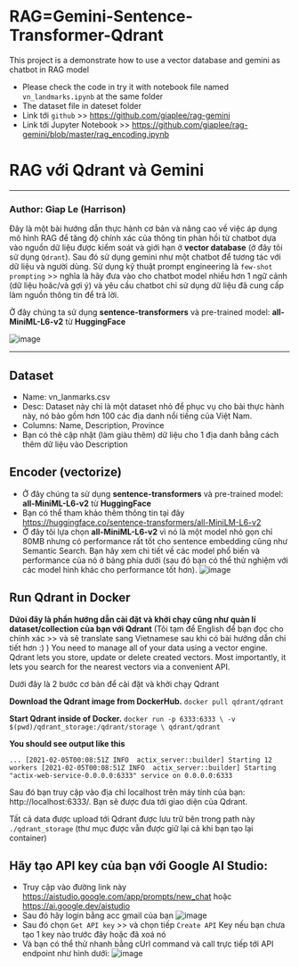 # RAG=Gemini-Sentence-Transformer-Qdrant
This project is a demonstrate how to use a vector database and gemini as chatbot in RAG model
* Please check the code in try it with notebook file named `vn_landmarks.ipynb` at the same folder
* The dataset file in dateset folder
* Link tới `github` >> https://github.com/giaplee/rag-gemini
* Link tới Jupyter Notebook >> https://github.com/giaplee/rag-gemini/blob/master/rag_encoding.ipynb


# RAG với Qdrant và Gemini
---------------------------
### Author: __Giap Le (Harrison)__
Đây là một bài hướng dẫn thực hành cơ bản và nâng cao về việc áp dụng mô hình RAG để tăng độ chính xác của thông tin phàn hồi từ chatbot dựa vào nguồn dữ liệu được kiểm soát và giới hạn ở __vector database__ (ở đây tôi sử dụng `Qdrant`).
Sau đó sử dụng gemini như một chatbot để tương tác với dữ liệu và người dùng.
Sử dụng kỹ thuật prompt engineering là `few-shot prompting` >> nghĩa là hãy đưa vào cho chatbot model nhiều hơn 1 ngữ cảnh (dữ liệu hoăc/và gợi ý)
và yêu cầu chatbot chỉ sử dụng dữ liệu đã cung cấp làm nguồn thông tin để trả lời.

Ở đây chúng ta sử dụng **sentence-transformers** và pre-trained model: **all-MiniML-L6-v2** từ __HuggingFace__

![image](https://github.com/giaplee/rag-gemini/assets/4475732/91f034d7-3155-4ded-845c-946818d69f79)

---------------------------
## Dataset
* Name: vn_lanmarks.csv
* Desc: Dataset này chỉ là một dataset nhỏ để phục vụ cho bài thực hành này, nó bảo gồm hơn 100 các địa danh nổi tiếng của Việt Nam.
* Columns: Name, Description, Province
* Bạn có thẻ cập nhật (làm giàu thêm) dữ liệu cho 1 địa danh bằng cách thêm dữ liệu vào Description

## Encoder (vectorize)
* Ở đây chúng ta sử dụng **sentence-transformers** và pre-trained model: **all-MiniML-L6-v2** từ __HuggingFace__
* Bạn có thể tham khảo thêm thông tin tại đây https://huggingface.co/sentence-transformers/all-MiniLM-L6-v2
* Ở đây tôi lựa chọn **all-MiniML-L6-v2** vì nó là một model nhỏ gọn chỉ 80MB nhưng có performance rất tốt cho sentence embedding
  cũng như Semantic Search. Bạn hãy xem chi tiết về các model phổ biến và performance của nó ở bảng phía dưới (sau đó bạn có thể thử nghiệm
  với các model hình khác cho performance tốt hơn).
![image](https://github.com/giaplee/rag-gemini/assets/4475732/8d13247a-01ff-44fb-b1c3-adb58e8530c4)

## Run Qdrant in Docker
**Dứoi đây là phần hướng dẫn cài đặt và khởi chạy cũng như quản lí dataset/collection của bạn với Qdrant**
(Tôi tạm để English để bạn đọc cho chính xác >> và sẽ translate sang Vietnamese sau khi có bài hướng dẫn chi tiết hơn :) )
You need to manage all of your data using a vector engine. Qdrant lets you store, update or delete created vectors. Most importantly, it lets you search for the nearest vectors via a convenient API.

Dưới đây là 2 bước cơ bản để cài đặt và khởi chạy Qdrant

__Download the Qdrant image from DockerHub.__
``docker pull qdrant/qdrant``

__Start Qdrant inside of Docker.__
``docker run -p 6333:6333 \
    -v $(pwd)/qdrant_storage:/qdrant/storage \
    qdrant/qdrant``

__You should see output like this__

`...
[2021-02-05T00:08:51Z INFO  actix_server::builder] Starting 12 workers
[2021-02-05T00:08:51Z INFO  actix_server::builder] Starting "actix-web-service-0.0.0.0:6333" service on 0.0.0.0:6333`

Sau đó bạn truy cập vào địa chỉ localhost trên máy tính của bạn: http://localhost:6333/. Bạn sẽ được đưa tới giao diện của Qdrant.

Tất cả data được upload tới Qdrant được lưu trữ bên trong path này `./qdrant_storage` (thư mục được vẫn được giữ lại cả khi bạn tạo lại container)

## Hãy tạo API key của bạn với Google AI Studio:
* Truy cập vào đường link này https://aistudio.google.com/app/prompts/new_chat hoặc https://ai.google.dev/aistudio
* Sau đó hãy login bằng acc gmail của bạn
 ![image](https://github.com/giaplee/rag-gemini/assets/4475732/9fc6f761-e0a3-48c4-a0e5-2d845dfe6b28)
* Sau đó chọn `Get API key` >> và chọn tiếp `Create API` Key nếu bạn chưa tạo 1 key nào trước đây hoặc đã xoá nó
* Và bạn có thể thử nhanh bằng cUrl command và call trực tiếp tới API endpoint như hình dưới:
  ![image](https://github.com/giaplee/rag-gemini/assets/4475732/238a764a-80b4-4287-a26a-20927168f6d2)
